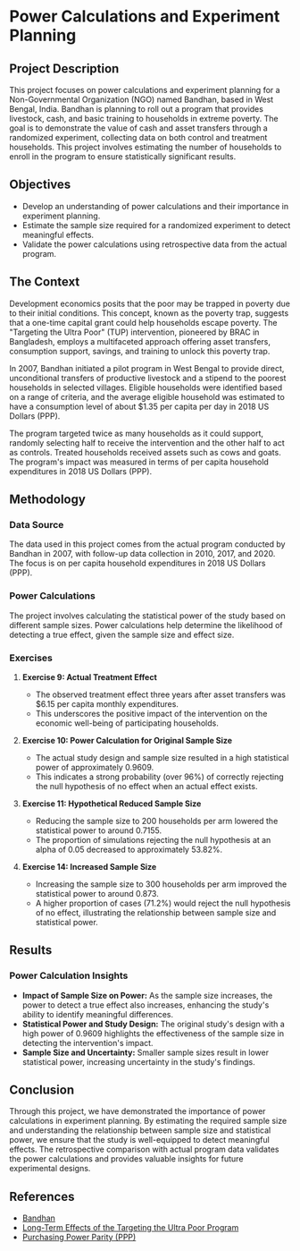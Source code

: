# Power Calculations and Experiment Planning

## Project Description

This project focuses on power calculations and experiment planning for a Non-Governmental Organization (NGO) named Bandhan, based in West Bengal, India. Bandhan is planning to roll out a program that provides livestock, cash, and basic training to households in extreme poverty. The goal is to demonstrate the value of cash and asset transfers through a randomized experiment, collecting data on both control and treatment households. This project involves estimating the number of households to enroll in the program to ensure statistically significant results.

## Objectives

- Develop an understanding of power calculations and their importance in experiment planning.
- Estimate the sample size required for a randomized experiment to detect meaningful effects.
- Validate the power calculations using retrospective data from the actual program.

## The Context

Development economics posits that the poor may be trapped in poverty due to their initial conditions. This concept, known as the poverty trap, suggests that a one-time capital grant could help households escape poverty. The "Targeting the Ultra Poor" (TUP) intervention, pioneered by BRAC in Bangladesh, employs a multifaceted approach offering asset transfers, consumption support, savings, and training to unlock this poverty trap.

In 2007, Bandhan initiated a pilot program in West Bengal to provide direct, unconditional transfers of productive livestock and a stipend to the poorest households in selected villages. Eligible households were identified based on a range of criteria, and the average eligible household was estimated to have a consumption level of about $1.35 per capita per day in 2018 US Dollars (PPP).

The program targeted twice as many households as it could support, randomly selecting half to receive the intervention and the other half to act as controls. Treated households received assets such as cows and goats. The program's impact was measured in terms of per capita household expenditures in 2018 US Dollars (PPP).

## Methodology

### Data Source

The data used in this project comes from the actual program conducted by Bandhan in 2007, with follow-up data collection in 2010, 2017, and 2020. The focus is on per capita household expenditures in 2018 US Dollars (PPP).

### Power Calculations

The project involves calculating the statistical power of the study based on different sample sizes. Power calculations help determine the likelihood of detecting a true effect, given the sample size and effect size.

### Exercises

1. **Exercise 9: Actual Treatment Effect**
   - The observed treatment effect three years after asset transfers was $6.15 per capita monthly expenditures.
   - This underscores the positive impact of the intervention on the economic well-being of participating households.

2. **Exercise 10: Power Calculation for Original Sample Size**
   - The actual study design and sample size resulted in a high statistical power of approximately 0.9609.
   - This indicates a strong probability (over 96%) of correctly rejecting the null hypothesis of no effect when an actual effect exists.

3. **Exercise 11: Hypothetical Reduced Sample Size**
   - Reducing the sample size to 200 households per arm lowered the statistical power to around 0.7155.
   - The proportion of simulations rejecting the null hypothesis at an alpha of 0.05 decreased to approximately 53.82%.

4. **Exercise 14: Increased Sample Size**
   - Increasing the sample size to 300 households per arm improved the statistical power to around 0.873.
   - A higher proportion of cases (71.2%) would reject the null hypothesis of no effect, illustrating the relationship between sample size and statistical power.

## Results

### Power Calculation Insights

- **Impact of Sample Size on Power:** As the sample size increases, the power to detect a true effect also increases, enhancing the study's ability to identify meaningful differences.
- **Statistical Power and Study Design:** The original study's design with a high power of 0.9609 highlights the effectiveness of the sample size in detecting the intervention's impact.
- **Sample Size and Uncertainty:** Smaller sample sizes result in lower statistical power, increasing uncertainty in the study's findings.

## Conclusion

Through this project, we have demonstrated the importance of power calculations in experiment planning. By estimating the required sample size and understanding the relationship between sample size and statistical power, we ensure that the study is well-equipped to detect meaningful effects. The retrospective comparison with actual program data validates the power calculations and provides valuable insights for future experimental designs.

## References

- [Bandhan](https://www.bandhan.org/)
- [Long-Term Effects of the Targeting the Ultra Poor Program](https://economics.mit.edu/research/publications/long-term-effects-targeting-ultra-poor-program)
- [Purchasing Power Parity (PPP)](https://en.wikipedia.org/wiki/Purchasing_power_parity)
